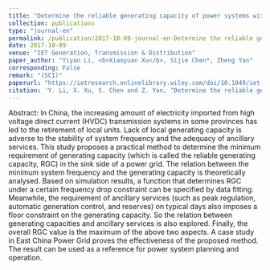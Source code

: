 ```yaml
---
title: "Determine the reliable generating capacity of power systems with high HVDC penetration considering both stability and ancillary service requirements"
collection: publications
type: "journal-en"
permalink: /publication/2017-10-09-journal-en-Determine the reliable generating capacity of power systems with high HVDC penetration considering both stability and ancillary service requirements
date: 2017-10-09
venue: "IET Generation, Transmission & Distribution"
paper_author: "Yiyan Li, <b>Xiaoyuan Xu</b>, Sijie Chen*, Zheng Yan"
corresponding: False
remark: "(SCI)"
paperurl: "https://ietresearch.onlinelibrary.wiley.com/doi/10.1049/iet-gtd.2017.0425"
citation: 'Y. Li, X. Xu, S. Chen and Z. Yan, "Determine the reliable generating capacity of power systems with high HVDC penetration considering both stability and ancillary service requirements," <i>IET Generation, Transmission & Distribution</i>, vol. 12, no. 3, pp. 540-547, Feb. 2018.'
---
```


Abstract:
In China, the increasing amount of electricity imported from high voltage direct current (HVDC) transmission systems in some provinces has led to the retirement of local units. Lack of local generating capacity is adverse to the stability of system frequency and the adequacy of ancillary services. This study proposes a practical method to determine the minimum requirement of generating capacity (which is called the reliable generating capacity, RGC) in the sink side of a power grid. The relation between the minimum system frequency and the generating capacity is theoretically analysed. Based on simulation results, a function that determines RGC under a certain frequency drop constraint can be specified by data fitting. Meanwhile, the requirement of ancillary services (such as peak regulation, automatic generation control, and reserves) on typical days also imposes a floor constraint on the generating capacity. So the relation between generating capacities and ancillary services is also explored. Finally, the overall RGC value is the maximum of the above two aspects. A case study in East China Power Grid proves the effectiveness of the proposed method. The result can be used as a reference for power system planning and operation.